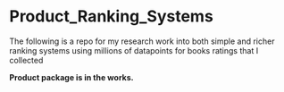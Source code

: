 # Product_Ranking_Systems
The following is a repo for my research work into both simple and richer ranking systems using millions of datapoints for books ratings that I collected

**Product package is in the works.**

